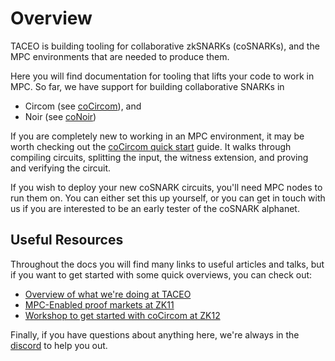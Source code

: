 
# Overview

TACEO is building tooling for collaborative zkSNARKs (coSNARKs), and the MPC environments that are needed to produce them.

Here you will find documentation for tooling that lifts your code to work in MPC. So far, we have support for building collaborative SNARKs in

* Circom (see [coCircom](/co-circom-cli/co-circom.md)), and
* Noir (see [coNoir](/co-noir-cli/co-noir-cli.md))

If you are completely new to working in an MPC environment, it may be worth checking out the [coCircom quick start](/getting-started/quick-start.md) guide. It walks through compiling circuits, splitting the input, the witness extension, and proving and verifying the circuit.

If you wish to deploy your new coSNARK circuits, you'll need MPC nodes to run them on. You can either set this up yourself, or you can get in touch with us if you are interested to be an early tester of the coSNARK alphanet.

## Useful Resources
Throughout the docs you will find many links to useful articles and talks, but if you want to get started with some quick overviews, you can check out:

* [Overview of what we're doing at TACEO](https://www.youtube.com/watch?v=tlVFbr3_eEU)
* [MPC-Enabled proof markets at ZK11](https://www.youtube.com/watch?v=4-W5nnsf9-A&pp=ygUMZGFuaWVsIGthbGVz)
* [Workshop to get started with coCircom at ZK12](https://www.youtube.com/watch?v=w2HJxrDE01k)

Finally, if you have questions about anything here, we're always in the [discord](https://taceo.io/discord) to help you out.
<!-- TACEO is creating the Compute Layer Security (CLS) protocol to make blockchain computation encrypted by default.
The CLS enables every application to compute on private shared state. At its core will be an MPC-VM capable of producing collaborative SNARKs. -->
